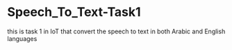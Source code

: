 # Speech_To_Text-Task1
this is task 1 in IoT that convert the speech to text in both Arabic and English languages 
